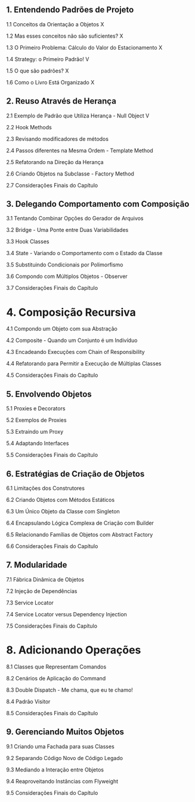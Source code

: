 ## 1. Entendendo Padrões de Projeto

1.1 Conceitos da Orientação a Objetos X

1.2 Mas esses conceitos não são suficientes?  X

1.3 O Primeiro Problema: Cálculo do Valor do Estacionamento X

1.4 Strategy: o Primeiro Padrão! V

1.5 O que são padrões? X

1.6 Como o Livro Está Organizado X

## 2. Reuso Através de Herança

2.1 Exemplo de Padrão que Utiliza Herança - Null Object V

2.2 Hook Methods 

2.3 Revisando modificadores de métodos  

2.4 Passos diferentes na Mesma Ordem - Template Method  

2.5 Refatorando na Direção da Herança    

2.6 Criando Objetos na Subclasse - Factory Method  

2.7 Considerações Finais do Capítulo   



## 3. Delegando Comportamento com Composição
3.1 Tentando Combinar Opções do Gerador de Arquivos 

3.2 Bridge - Uma Ponte entre Duas Variabilidades 

3.3 Hook Classes     

3.4 State - Variando o Comportamento com o Estado da Classe 

3.5 Substituindo Condicionais por Polimorfismo   

3.6 Compondo com Múltiplos Objetos - Observer 

3.7 Considerações Finais do Capítulo   



# 4. Composição Recursiva
4.1 Compondo um Objeto com sua Abstração   

4.2 Composite - Quando um Conjunto é um Indivíduo  

4.3 Encadeando Execuções com Chain of Responsibility  

4.4 Refatorando para Permitir a Execução de Múltiplas Classes 

4.5 Considerações Finais do Capítulo   



## 5. Envolvendo Objetos


5.1 Proxies e Decorators   

5.2 Exemplos de Proxies   

5.3 Extraindo um Proxy   

5.4 Adaptando Interfaces 

5.5 Considerações Finais do Capítulo 



## 6. Estratégias de Criação de Objetos
6.1 Limitações dos Construtores   

6.2 Criando Objetos com Métodos Estáticos   

6.3 Um Único Objeto da Classe com Singleton   

6.4 Encapsulando Lógica Complexa de Criação com Builder 

6.5 Relacionando Famílias de Objetos com Abstract Factory 

6.6 Considerações Finais do Capítulo    



## 7. Modularidade
7.1 Fábrica Dinâmica de Objetos   

7.2 Injeção de Dependências   

7.3 Service Locator    

7.4 Service Locator versus Dependency Injection 

7.5 Considerações Finais do Capítulo 


# 8. Adicionando Operações
8.1 Classes que Representam Comandos 

8.2 Cenários de Aplicação do Command 

8.3 Double Dispatch - Me chama, que eu te chamo!

8.4 Padrão Visitor

8.5 Considerações Finais do Capítulo 



## 9. Gerenciando Muitos Objetos
9.1 Criando uma Fachada para suas Classes

9.2 Separando Código Novo de Código Legado 

9.3 Mediando a Interação entre Objetos  

9.4 Reaproveitando Instâncias com Flyweight

9.5 Considerações Finais do Capítulo 

